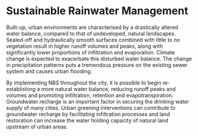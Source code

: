 # Sustainable Rainwater Management
Built-up, urban environments are characterised by a drastically altered water balance, compared to that of undeveloped, natural landscapes. Sealed-off and
hydraulically smooth surfaces combined with little to no vegetation result in higher runoff volumes and peaks, along with significantly lower proportions
of infiltration and evaporation. Climate change is expected to exacerbate this disturbed water balance. The change in precipitation patterns puts a
tremendous pressure on the existing sewer system and causes urban flooding. 

By implementing NBS throughout the city, it is possible to begin re-establishing a more natural water balance, reducing runoff peaks and volumes and
promoting infiltration, retention and evapotranspiration. Groundwater recharge is an important factor in securing the drinking water supply of many cities.
Urban greening interventions can contribute to groundwater recharge by facilitating infiltration processes and land restoration can increase the water
holding capacity of natural land upstream of urban areas. 
